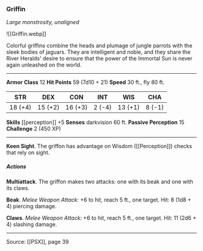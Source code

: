 ### Griffin
_Large monstrosity, unaligned_

![[Griffin.webp]]

Colorful griffins combine the heads and plumage of jungle parrots with the sleek bodies of jaguars. They are intelligent and noble, and they share the River Heralds' desire to ensure that the power of the Immortal Sun is never again unleashed on the world.



---

**Armor Class** 12
**Hit Points** 59 (7d10 + 21)
**Speed** 30 ft., fly 80 ft.

| STR     | DEX     | CON     | INT     | WIS     | CHA     |
|---------|---------|---------|---------|---------|---------|
| 18 (+4) | 15 (+2) | 16 (+3) | 2 (-4) | 13 (+1) | 8 (-1) |

**Skills** [[perception]] +5
**Senses** darkvision 60 ft.
**Passive Perception** 15
**Challenge** 2 (450 XP)

---

**Keen Sight**. The griffon has advantage on Wisdom ([[Perception]]) checks that rely on sight.

##### Actions
**Multiattack**. The griffon makes two attacks: one with its beak and one with its claws.

**Beak**. _Melee Weapon Attack:_ +6 to hit, reach 5 ft., one target. Hit: 8 (1d8 + 4) piercing damage.

**Claws**. _Melee Weapon Attack:_ +6 to hit, reach 5 ft., one target. Hit: 11 (2d6 + 4) slashing damage.


---

Source: [[PSX]], page 39